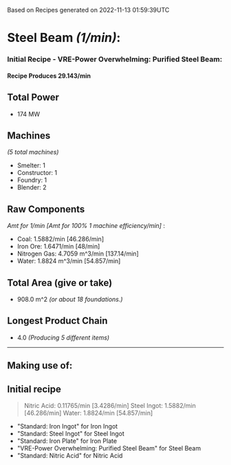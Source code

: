 Based on Recipes generated on 2022-11-13 01:59:39UTC
# Steel Beam *(1/min)*:
### Initial Recipe - VRE-Power Overwhelming: Purified Steel Beam:


#### Recipe Produces 29.143/min

## Total Power
*  174 MW

## Machines
*(5 total machines)*
* Smelter: 1
* Constructor: 1
* Foundry: 1
* Blender: 2

## Raw Components
*Amt for 1/min [Amt for 100% 1 machine efficiency/min]*
:
* Coal: 1.5882/min [46.286/min]
* Iron Ore: 1.6471/min [48/min]
* Nitrogen Gas: 4.7059 m^3/min [137.14/min]
* Water: 1.8824 m^3/min [54.857/min]

## Total Area (give or take)
*  908.0 m^2
*(or about 18 foundations.)*

## Longest Product Chain
*  4.0
*(Producing 5 different items)*


------

## Making use of:

## Initial recipe
 
> Nitric Acid: 0.11765/min [3.4286/min]
> Steel Ingot: 1.5882/min [46.286/min]
> Water: 1.8824/min [54.857/min]

* "Standard: Iron Ingot" for Iron Ingot
* "Standard: Steel Ingot" for Steel Ingot
* "Standard: Iron Plate" for Iron Plate
* "VRE-Power Overwhelming: Purified Steel Beam" for Steel Beam
* "Standard: Nitric Acid" for Nitric Acid